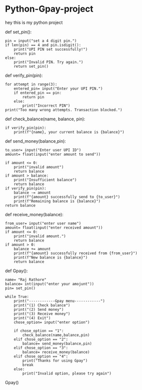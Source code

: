 # Python-Gpay-project
hey this is my python project

def set_pin():
   
    pin = input("set a 4 digit pin.")
    if len(pin) == 4 and pin.isdigit():
        print("UPI PIN set successfully!")
        return pin
    else:
        print("Invalid PIN. Try again.")
        return set_pin()

def verify_pin(pin):
  
    for attempt in range(3):
        entered_pin= input("Enter your UPI PIN.")
        if entered_pin == pin:
            return pin
        else:
            print("Incorrect PIN")
    print("Too many wrong attempts. Transaction blocked.")

def check_balance(name, balance, pin):
  
    if verify_pin(pin):
        print(f"{name}, your current balance is {balance}")

def send_money(balance,pin):
   
    to_user= input("Enter user UPI ID")
    amount= float(input("enter amount to send"))
                        
    if amount <= 0:
        print("invalid amount")
        return balance
    if amount > balance:
        print("Insufficient balance")
        return balance
    if verify_pin(pin):
        balance -= amount
        print(f"{amount} successfully send to {to_user}")
        print(f"Remaining balance is {balance}")
    return balance

def receive_money(balance):
 
    from_user= input("enter user name")
    amount= float(input("enter received amount"))
    if amount <= 0:
        print("invalid amount.")
        return balance
    if amount > 0:
        balance += amount
        print(f"{amount} successfully received from {from_user}")
        print(f"New balance is {balance}")
        return balance

def Gpay():
  
    name= "Raj Rathore"
    balance= int(input("enter your amojunt"))
    pin= set_pin()
  
    while True:
        print("------------Gpay menu------------")
        print("(1) Check balance")
        print("(2) Send money")
        print("(3) Receive money")
        print("(4) Exit")
        chose_option= input("enter option")

        if chose_option == "1":
            check_balance(name,balance,pin)
        elif chose_option == "2":
            balance= send_money(balance,pin)
        elif chose_option == "3":
            balance= receive_money(balance)
        elif chose_option == "4":
            print("Thanks for using Gpay")
            break
        else:
            print("Invalid option, please try again")
Gpay()
